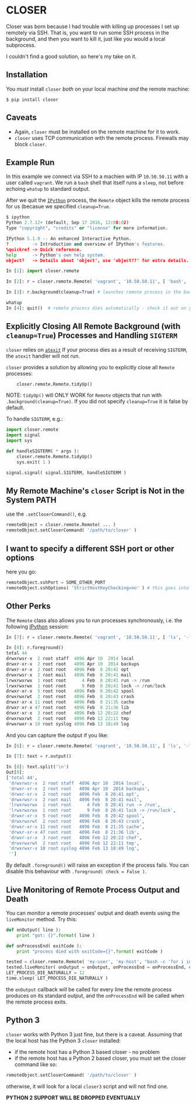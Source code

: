 # CLOSER

Closer was born because I had trouble with killing up processes I set up remotely via SSH.
That is, you want to run some SSH process in the background, and then you want to kill it, just 
like you would a local subprocess.

I couldn't find a good solution, so here's my take on it.

## Installation

You *must* install `closer` *both* on your local machine *and* the remote machine:

    $ pip install closer

## Caveats

* Again, `closer` must be installed on the remote machine for it to work.
* `closer` uses TCP communication with the remote process. Firewalls may block `closer`. 

## Example Run

In this example we connect via SSH to a machien with IP `10.50.50.11` with a user called `vagrant`.
We run a `bash` shell that itself runs a `sleep`, not before echoing `whatup` to standard output.

After we quit the [`IPython`](http://ipython.org) process, the `Remote` object kills the remote process for us (becasue we specified `cleanup=True`.

```python
$ ipython
Python 2.7.12+ (default, Sep 17 2016, 12:08:02) 
Type "copyright", "credits" or "license" for more information.

IPython 5.1.0 -- An enhanced Interactive Python.
?         -> Introduction and overview of IPython's features.
%quickref -> Quick reference.
help      -> Python's own help system.
object?   -> Details about 'object', use 'object??' for extra details.

In [1]: import closer.remote

In [2]: r = closer.remote.Remote( 'vagrant', '10.50.50.11', [ 'bash', '-c', 'echo whatup; sleep 1500;' ] )

In [3]: r.background(cleanup=True) # launches remote process in the background

whatup
In [4]: quit()  # remote process dies automatically - check it out on your own remote server
```

## Explicitly Closing All Remote Background (with `cleanup=True`) Processes and Handling `SIGTERM`

`closer` relies on [`atexit`](https://docs.python.org/2.7/library/atexit.html)
If your process dies as a result of receiving `SIGTERM`, the `atexit` handler will not run.

`closer` provides a solution by allowing you to explicitly close all `Remote` processes:

```python
    closer.remote.Remote.tidyUp()
```

NOTE: `tidyUp()` will ONLY WORK for `Remote` objects that run with
`.background(cleanup=True)`. If you did not specify `cleanup=True` it is false
by default.

To handle `SIGTERM`, e.g.:


```python
import closer.remote
import signal
import sys

def handleSIGTERM( * args ):
    closer.remote.Remote.tidyUp()
    sys.exit( 1 )

signal.signal( signal.SIGTERM, handleSIGTERM )
```

## My Remote Machine's `closer` Script is Not in the System PATH

use the `.setCloserCommand()`, e.g.

```python
remoteObject = closer.remote.Remote( ... )
remoteObject.setCloserCommand( '/path/to/closer' )
```

## I want to specify a different SSH port or other options

here you go:

```python
remoteObject.sshPort = SOME_OTHER_PORT
remoteObject.sshOptions( 'StrictHostKeyChecking=no' ) # this goes into the -o ssh flag
```

## Other Perks

The `Remote` class also allows you to run processes synchronously, i.e. the following [IPython](http://ipython.org) session:

```python
In [7]: r = closer.remote.Remote( 'vagrant', '10.50.50.11', [ 'ls', '-ltr', '/var' ] )

In [8]: r.foreground()
total 44
drwxrwsr-x  2 root staff  4096 Apr 10  2014 local
drwxr-xr-x  2 root root   4096 Apr 10  2014 backups
drwxr-xr-x  2 root root   4096 Feb  8 20:41 opt
drwxrwsr-x  2 root mail   4096 Feb  8 20:41 mail
lrwxrwxrwx  1 root root      4 Feb  8 20:41 run -> /run
lrwxrwxrwx  1 root root      9 Feb  8 20:41 lock -> /run/lock
drwxr-xr-x  5 root root   4096 Feb  8 20:42 spool
drwxrwxrwt  2 root root   4096 Feb  8 20:43 crash
drwxr-xr-x 11 root root   4096 Feb  8 21:35 cache
drwxr-xr-x 47 root root   4096 Feb  8 21:36 lib
drwxr-xr-x  3 root root   4096 Feb 12 20:22 chef
drwxrwxrwt  2 root root   4096 Feb 12 22:11 tmp
drwxrwxr-x 10 root syslog 4096 Feb 13 18:49 log
```

And you can capture the output if you like:


```python
In [6]: r = closer.remote.Remote( 'vagrant', '10.50.50.11', [ 'ls', '-ltr', '/var' ] )

In [7]: text = r.output()

In [8]: text.split('\n')
Out[8]: 
['total 44',
 'drwxrwsr-x  2 root staff  4096 Apr 10  2014 local',
 'drwxr-xr-x  2 root root   4096 Apr 10  2014 backups',
 'drwxr-xr-x  2 root root   4096 Feb  8 20:41 opt',
 'drwxrwsr-x  2 root mail   4096 Feb  8 20:41 mail',
 'lrwxrwxrwx  1 root root      4 Feb  8 20:41 run -> /run',
 'lrwxrwxrwx  1 root root      9 Feb  8 20:41 lock -> /run/lock',
 'drwxr-xr-x  5 root root   4096 Feb  8 20:42 spool',
 'drwxrwxrwt  2 root root   4096 Feb  8 20:43 crash',
 'drwxr-xr-x 11 root root   4096 Feb  8 21:35 cache',
 'drwxr-xr-x 47 root root   4096 Feb  8 21:36 lib',
 'drwxr-xr-x  3 root root   4096 Feb 12 20:22 chef',
 'drwxrwxrwt  2 root root   4096 Feb 12 22:11 tmp',
 'drwxrwxr-x 10 root syslog 4096 Feb 13 18:49 log',
 '']
```

By default `.foreground()` will raise an exception if the process fails. You can disable this behaviour with `.foreground( check = False )`.

## Live Monitoring of Remote Process Output and Death

You can monitor a remote processes' output and death events using the `liveMonitor` method. Try this:

```python
def onOutput( line ):
    print "got: {}".format( line )

def onProcessEnd( exitCode ):
    print "process died with exitCode={}".format( exitCode )

tested = closer.remote.Remote( 'my-user', 'my-host', "bash -c 'for i in 1 2 3 4 5 6 7 8 9 10; do echo $i; sleep 1; done; exit 7'", shell = True )
tested.liveMonitor( onOutput = onOutput, onProcessEnd = onProcessEnd, cleanup = True )
LET_PROCESS_DIE_NATURALLY = 12
time.sleep( LET_PROCESS_DIE_NATURALLY )
```

the `onOutput` callback will be called for every line the remote process
produces on its standard output, and the `onProcessEnd` will be called when the
remote process exits.

## Python 3

`closer` works with Python 3 just fine, but there is a caveat. Assuming that the local host has the Python 3 `closer` installed:

* if the remote host has a Python 3 based closer - no problem
* if the remote host has a Python 2 based closer, you must set the closer command like so:


```python
remoteObject.setCloserCommand( '/path/to/closer' ) 
```
    
otherwise, it will look for a local `closer3` script and will not find one.

**PYTHON 2 SUPPORT WILL BE DROPPED EVENTUALLY**
